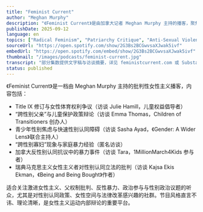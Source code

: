 ```yaml
---
title: "Feminist Current"
author: "Meghan Murphy"
description: "《Feminist Current》是由加拿大记者 Meghan Murphy 主持的播客，聚焦女性主义运动中的争议议题，尤其是围绕性别认同、女性空间与法律政策的辩论。节目以批判性女性主义立场出发，强调生理性别基础上的女性权利，内容涵盖 Title IX 修订、跨性别政策、家庭暴力、色情批判与左翼内部争议。风格直言不讳、立场鲜明，是性别政治辩论中的重要声音。Spotify 评分为 4.5（217 条评论），在批判性女性主义播客中具有广泛影响力。"
publishDate: 2025-09-12
language: en
topics: ["Radical Feminism", "Patriarchy Critique", "Anti-Sexual Violence", "Political Participation", "Gender Politics"]
sourceUrl: "https://open.spotify.com/show/2G3Bs2BCGwvsaXJwak5ivf"
embedUrl: "https://open.spotify.com/embed/show/2G3Bs2BCGwvsaXJwak5ivf"
thumbnail: "/images/podcasts/feminist-current.jpg"
transcript: "部分集数提供文字稿与访谈摘要，详见 feministcurrent.com 或 Substack"
status: published
---
```


《Feminist Current》是一档由 Meghan Murphy 主持的批判性女性主义播客，内容包括：

- Title IX 修订与女性体育权利争议（访谈 Julie Hamill，儿童权益倡导者）
- “跨性别父亲”与儿童保护政策辩论（访谈 Emma Thomas，Children of Transitioners 创办人）
- 青少年性别焦虑与快速性别认同障碍（访谈 Sasha Ayad，《Gender: A Wider Lens》联合主持人）
- “跨性别寡妇”现象与家庭暴力经验（匿名访谈）
- 加拿大反性别认同抗议中的暴力事件（访谈 Tara，1MillionMarch4Kids 参与者）
- 瑞典马克思主义女性主义者对性别认同立法的批判（访谈 Kajsa Ekis Ekman，《Being and Being Bought》作者）

适合关注激进女性主义、父权制批判、反性暴力、政治参与与性别政治议题的听众，尤其是对性别认同政策、女性空间与法律改革感兴趣的社群。节目风格直言不讳、理论清晰，是女性主义运动内部辩论的重要平台。
